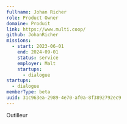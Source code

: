 ```yaml
---
fullname: Johan Richer
role: Product Owner
domaine: Produit
link: https://www.multi.coop/
github: JohanRicher
missions:
  - start: 2023-06-01
    end: 2024-09-01
    status: service
    employer: Malt
    startups:
      - dialogue
startups:
  - dialogue
memberType: beta
uuid: 31c963ea-2989-4e70-af0a-8f3892792ec9
---
```

Outilleur